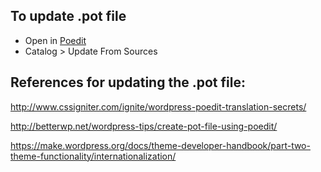 To update .pot file
-------------------

- Open in [Poedit](http://poedit.net/)
- Catalog > Update From Sources

References for updating the .pot file:
--------------------------------------

http://www.cssigniter.com/ignite/wordpress-poedit-translation-secrets/

http://betterwp.net/wordpress-tips/create-pot-file-using-poedit/

https://make.wordpress.org/docs/theme-developer-handbook/part-two-theme-functionality/internationalization/